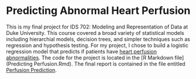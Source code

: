 # Predicting Abnormal Heart Perfusion
This is my final project for IDS 702: Modeling and Representation of Data at Duke University. This course covered a broad variety of statistical models including hierarchial models, decision trees, and simpler techniques such as regression and hypothesis testing. For my project, I chose to build a logistic regression model that predicts if patients have [heart perfusion abnormalities](https://www.hopkinsmedicine.org/health/treatment-tests-and-therapies/myocardial-perfusion-scan-stress). The code for the project is located in the [R Markdown file](Predicting Perfusion.Rmd). The final report is contained in the file entitled [Perfusion Prediction](Predicting-Perfusion.pdf).
